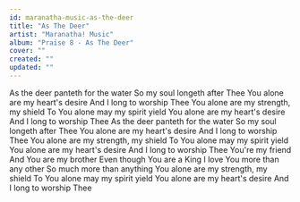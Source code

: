```yaml
---
id: maranatha-music-as-the-deer
title: "As The Deer"
artist: "Maranatha! Music"
album: "Praise 8 - As The Deer"
cover: ""
created: ""
updated: ""
---
```


As the deer panteth for the water
So my soul longeth after Thee
You alone are my heart's desire
And I long to worship Thee
You alone are my strength, my shield
To You alone may my spirit yield
You alone are my heart's desire
And I long to worship Thee
As the deer panteth for the water
So my soul longeth after Thee
You alone are my heart's desire
And I long to worship Thee
You alone are my strength, my shield
To You alone may my spirit yield
You alone are my heart's desire
And I long to worship Thee
You're my friend
And You are my brother
Even though You are a King
I love You more than any other
So much more than anything
You alone are my strength, my shield
To You alone may my spirit yield
You alone are my heart's desire
And I long to worship Thee